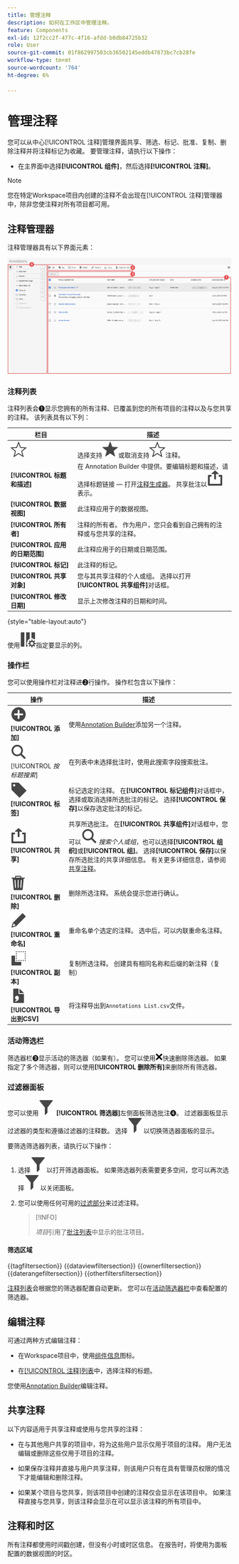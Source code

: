 ```yaml
---
title: 管理注释
description: 如何在工作区中管理注释。
feature: Components
exl-id: 12f2cc2f-477c-4f16-afdd-b0db84725b32
role: User
source-git-commit: 01f862997503cb36502145eddb47873bc7cb28fe
workflow-type: tm+mt
source-wordcount: '764'
ht-degree: 6%

---
```


# 管理注释

您可以从中心[!UICONTROL 注释]管理界面共享、筛选、标记、批准、复制、删除注释并将注释标记为收藏。 要管理注释，请执行以下操作：

* 在主界面中选择&#x200B;**[!UICONTROL 组件]**，然后选择&#x200B;**[!UICONTROL 注释]**。


>[!NOTE]
>
>您在特定Workspace项目内创建的注释不会出现在[!UICONTROL 注释]管理器中，除非您使注释对所有项目都可用。
>

## 注释管理器

注释管理器具有以下界面元素：

![注释界面](assets/annotations-manager.png)

### 注释列表

注释列表会➊显示您拥有的所有注释、已覆盖到您的所有项目的注释以及与您共享的注释。 该列表具有以下列：

| 栏目 | 描述 |
| --- | --- | 
| ![星形大纲](/help/assets/icons/StarOutline.svg) | 选择支持![Star](/help/assets/icons/Star.svg)或取消支持![StarOutline](/help/assets/icons/StarOutline.svg)注释。 |
| **[!UICONTROL 标题和描述]** | 在 Annotation Builder 中提供。要编辑标题和描述，请选择标题链接 — 打开[注释生成器](/help/components/annotations/create-annotations.md#annotation-builder)。 共享批注以![共享](/help/assets/icons/Share.svg)表示。 |
| **[!UICONTROL 数据视图]** | 此注释应用于的数据视图。 |
| **[!UICONTROL 所有者]** | 注释的所有者。 作为用户，您只会看到自己拥有的注释或与您共享的注释。 |
| **[!UICONTROL 应用的日期范围]** | 此注释应用于的日期或日期范围。 |
| **[!UICONTROL 标记]** | 此注释的标记。 |
| **[!UICONTROL 共享对象]** | 您与其共享注释的个人或组。 选择以打开&#x200B;**[!UICONTROL 共享组件]**&#x200B;对话框。 |
| **[!UICONTROL 修改日期]** | 显示上次修改注释的日期和时间。 |

{style="table-layout:auto"}

使用![ColumnSetting](/help/assets/icons/ColumnSetting.svg)指定要显示的列。

### 操作栏

您可以使用操作栏对注释进➋行操作。 操作栏包含以下操作：

| 操作 | 描述 |
|---|---|
| ![添加圆圈](/help/assets/icons/AddCircle.svg) **[!UICONTROL 添加]** | 使用[Annotation Builder](create-annotations.md#annotation-builder)添加另一个注释。 |
| ![搜索](/help/assets/icons/Search.svg) [!UICONTROL *按标题搜索*] | 在列表中未选择批注时，使用此搜索字段搜索批注。 |
| ![标签](/help/assets/icons/Label.svg) **[!UICONTROL 标签]** | 标记选定的注释。 在&#x200B;**[!UICONTROL 标记组件]**&#x200B;对话框中，选择或取消选择所选批注的标记。 选择&#x200B;**[!UICONTROL 保存]**&#x200B;以保存选定批注的标记。 |
| ![共享](/help/assets/icons/Share.svg) **[!UICONTROL 共享]** | 共享所选批注。 在&#x200B;**[!UICONTROL 共享组件]**&#x200B;对话框中，您可以![搜索](/help/assets/icons/Search.svg) *搜索个人或组*，也可以选择&#x200B;**[!UICONTROL 组织]**&#x200B;或&#x200B;**[!UICONTROL 组]**。 选择&#x200B;**[!UICONTROL 保存]**&#x200B;以保存所选批注的共享详细信息。 有关更多详细信息，请参阅[共享注释](#share-annotations)。 |
| ![删除](/help/assets/icons/Delete.svg) **[!UICONTROL 删除]** | 删除所选注释。 系统会提示您进行确认。 |
| ![编辑](/help/assets/icons/Edit.svg)**[!UICONTROL 重命名]** | 重命名单个选定的注释。 选中后，可以内联重命名注释。 |
| ![副本](/help/assets/icons/Copy.svg) **[!UICONTROL 副本]** | 复制所选注释。 创建具有相同名称和后缀的新注释（复制） |
| ![文件CSV](/help/assets/icons/FileCSV.svg) **[!UICONTROL 导出到CSV]** | 将注释导出到`Annotations List.csv`文件。 |

### 活动筛选栏

筛选器栏➌显示活动的筛选器（如果有）。 您可以使用![CrossSize75](/help/assets/icons/CrossSize75.svg)快速删除筛选器。 如果指定了多个筛选器，则可以使用&#x200B;**[!UICONTROL 删除所有]**&#x200B;来删除所有筛选器。

### 过滤器面板

您可以使用![筛选器](/help/assets/icons/Filter.svg) **[!UICONTROL 筛选器]**&#x200B;左侧面板筛选批注➍。 过滤器面板显示过滤器的类型和遵循过滤器的注释数。 选择![筛选器](/help/assets/icons/Filter.svg)以切换筛选器面板的显示。

要筛选筛选器列表，请执行以下操作：

1. 选择![筛选器](/help/assets/icons/Filter.svg)以打开筛选器面板。 如果筛选器列表需要更多空间，您可以再次选择![筛选器](/help/assets/icons/Filter.svg)以关闭面板。
1. 您可以使用任何可用的[过滤部分](#filter-sections)来过滤注释。

   >[!INFO]
   >
   >*项目*&#x200B;引用了[批注列表](manage-annotations.md#annotations-list)中显示的批注项目。
   > 

#### 筛选区域

{{tagfiltersection}}
{{dataviewfiltersection}}
{{ownerfiltersection}}
{{daterangefiltersection}}
{{otherfiltersfiltersection}}


[注释列表](manage-annotations.md#annotations-list)会根据您的筛选器配置自动更新。 您可以在[活动筛选器栏](manage-annotations.md#active-filter-bar)中查看配置的筛选器。


## 编辑注释

可通过两种方式编辑注释：

* 在Workspace项目中，使用[组件信息](/help/components/use-components-in-workspace.md#component-info)图标。

* 在[[!UICONTROL 注释]列表](#annotations-list)中，选择注释的标题。

您使用[Annotation Builder](/help/components/annotations/create-annotations.md#annotation-builder)编辑注释。

## 共享注释

以下内容适用于共享注释或使用与您共享的注释：

* 在与其他用户共享的项目中，将为这些用户显示仅用于项目的注释。 用户无法编辑或删除这些仅用于项目的注释。
* 如果保存注释并直接与用户共享注释，则该用户只有在具有管理员权限的情况下才能编辑和删除注释。

* 如果某个项目与您共享，则该项目中创建的注释仅会显示在该项目中。 如果注释直接与您共享，则该注释会显示在可以显示该注释的所有项目中。

## 注释和时区

所有注释都使用时间戳创建，但没有小时或时区信息。 在报告时，将使用为面板配置的数据视图的时区。
